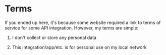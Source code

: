 # Terms

If you ended up here, it's because some website required a link to terms of service for some API integration. However, my terms are simple:

1. I don't collect or store any personal data

2. This integration/app/etc. is for personal use on my local network
